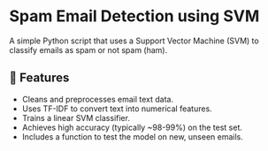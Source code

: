 # Spam Email Detection using SVM

A simple Python script that uses a Support Vector Machine (SVM) to classify emails as spam or not spam (ham).

## 🚀 Features

* Cleans and preprocesses email text data.
* Uses TF-IDF to convert text into numerical features.
* Trains a linear SVM classifier.
* Achieves high accuracy (typically ~98-99%) on the test set.
* Includes a function to test the model on new, unseen emails.

